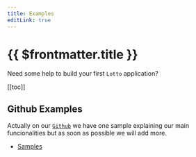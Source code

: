 ```yaml
---
title: Examples
editLink: true
---
```


# {{ $frontmatter.title }}

Need some help to build your first `Lotto` application?

[[toc]]

## Github Examples

Actually on our [`Github`](https://github.com/lottojs/lotto) we have one sample explaining our main funcionalities but as soon as possible we will add more.

- [Samples](https://github.com/lottojs/lotto/tree/main/sample)

